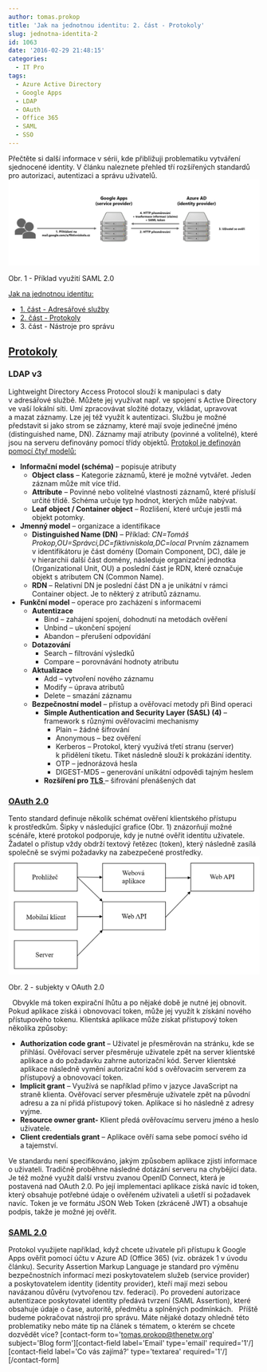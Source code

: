 ```yaml
---
author: tomas.prokop
title: 'Jak na jednotnou identitu: 2. část - Protokoly'
slug: jednotna-identita-2
id: 1063
date: '2016-02-29 21:48:15'
categories:
  - IT Pro
tags:
  - Azure Active Directory
  - Google Apps
  - LDAP
  - OAuth
  - Office 365
  - SAML
  - SSO
---
```


Přečtěte si další informace v sérii, kde přibližuji problematiku vytváření sjednocené identity. V článku naleznete přehled tří rozšířených standardů pro autorizaci, autentizaci a správu uživatelů. [![SAML Office 365 Azure AD Google Apps](/uploads/2016/02/SAML.png)](/uploads/2016/02/SAML.png)

Obr. 1 - Příklad využití SAML 2.0

<span style="text-decoration: underline">Jak na jednotnou identitu:</span>

*   [1\. část - Adresářové služby](https://blog.skolnilogin.cz/jednotna-identita-1/)
*   [2\. část - Protokoly](https://blog.skolnilogin.cz/jednotna-identita-2/)
*   3\. část - Nástroje pro správu

## <span style="text-decoration: underline">Protokoly</span>

### LDAP v3

Lightweight Directory Access Protocol slouží k manipulaci s daty v adresářové službě. Můžete jej využívat např. ve spojení s Active Directory ve vaší lokální síti. Umí zpracovávat složité dotazy, vkládat, upravovat a mazat záznamy. Lze jej též využít k autentizaci. Službu je možné představit si jako strom se záznamy, které mají svoje jedinečné jméno (distinguished name, DN). Záznamy mají atributy (povinné a volitelné), které jsou na serveru definovány pomocí třídy objektů. <span style="text-decoration: underline">Protokol je definován pomocí čtyř modelů:</span>

*   **Informační model (schéma)** – popisuje atributy
    *   **Object class** – Kategorie záznamů, které je možné vytvářet. Jeden záznam může mít více tříd.
    *   **Attribute** – Povinné nebo volitelné vlastnosti záznamů, které přísluší určité třídě. Schéma určuje typ hodnot, kterých může nabývat.
    *   **Leaf object / Container object** – Rozlišení, které určuje jestli má objekt potomky.
*   **Jmenný model** – organizace a identifikace
    *   **Distinguished Name (DN)** – Příklad: _CN=Tomáš Prokop,OU=Správci,DC=fiktivniskola,DC=local_ Prvním záznamem v identifikátoru je část domény (Domain Component, DC), dále je v hierarchii další část domény, následuje organizační jednotka (Organizational Unit, OU) a poslední část je RDN, které označuje objekt s atributem CN (Common Name).
    *   **RDN** – Relativní DN je poslední část DN a je unikátní v rámci Container object. Je to některý z atributů záznamu.
*   **Funkční model** – operace pro zacházení s informacemi
    *   **Autentizace**
        *   Bind – zahájení spojení, dohodnutí na metodách ověření
        *   Unbind – ukončení spojení
        *   Abandon – přerušení odpovídání
    *   **Dotazování**
        *   Search – filtrování výsledků
        *   Compare – porovnávání hodnoty atributu
    *   **Aktualizace**
        *   Add – vytvoření nového záznamu
        *   Modify – úprava atributů
        *   Delete – smazání záznamu
    *   **Bezpečnostní model** – přístup a ověřovací metody při Bind operaci
        *   **Simple Authentication and Security Layer (SASL) (4)** – framework s různými ověřovacími mechanismy
            *   Plain – žádné šifrování
            *   Anonymous – bez ověření
            *   Kerberos – Protokol, který využívá třetí stranu (server) k přidělení tiketu. Tiket následně slouží k prokázání identity.
            *   OTP – jednorázová hesla
            *   DIGEST-MD5 – generování unikátní odpovědi tajným heslem
        *   **Rozšíření pro [TLS](https://cs.wikipedia.org/wiki/Transport_Layer_Security)**[ ](https://cs.wikipedia.org/wiki/Transport_Layer_Security)– šifrování přenášených dat

### [OAuth 2.0](https://cs.wikipedia.org/wiki/OAuth)

Tento standard definuje několik schémat ověření klientského přístupu k prostředkům. Šipky v následující grafice (Obr. 1) znázorňují možné scénáře, které protokol podporuje, kdy je nutné ověřit identitu uživatele. Žadatel o přístup vždy obdrží textový řetězec (token), který následně zasílá společně se svými požadavky na zabezpečené prostředky.   [![snip_20160131212652](/uploads/2016/01/snip_20160131212652.png)](/uploads/2016/01/snip_20160131212652.png)

Obr. 2 - subjekty v OAuth 2.0

  Obvykle má token expirační lhůtu a po nějaké době je nutné jej obnovit. Pokud aplikace získá i obnovovací token, může jej využít k získání nového přístupového tokenu. Klientská aplikace může získat přístupový token několika způsoby:

*   **Authorization code grant** – Uživatel je přesměrován na stránku, kde se přihlásí. Ověřovací server přesměruje uživatele zpět na server klientské aplikace a do požadavku zahrne autorizační kód. Server klientské aplikace následně vymění autorizační kód s ověřovacím serverem za přístupový a obnovovací token.
*   **Implicit grant** – Využívá se například přímo v jazyce JavaScript na straně klienta. Ověřovací server přesměruje uživatele zpět na původní adresu a za ní přidá přístupový token. Aplikace si ho následně z adresy vyjme.
*   **Resource owner grant-** Klient předá ověřovacímu serveru jméno a heslo uživatele.
*   **Client credentials grant** – Aplikace ověří sama sebe pomocí svého id a tajemství.

Ve standardu není specifikováno, jakým způsobem aplikace zjistí informace o uživateli. Tradičně proběhne následné dotázání serveru na chybějící data. Je též možné využít další vrstvu zvanou OpenID Connect, která je postavená nad OAuth 2.0\. Po její implementaci aplikace získá navíc id token, který obsahuje potřebné údaje o ověřeném uživateli a ušetří si požadavek navíc. Token je ve formátu JSON Web Token (zkráceně JWT) a obsahuje podpis, takže je možné jej ověřit.  

### [SAML 2.0](https://cs.wikipedia.org/wiki/Security_Assertion_Markup_Language)

Protokol využijete například, když chcete uživatele při přístupu k Google Apps ověřit pomocí účtu v Azure AD (Office 365) (viz. obrázek 1 v úvodu článku). Security Assertion Markup Language je standard pro výměnu bezpečnostních informací mezi poskytovatelem služeb (service provider) a poskytovatelem identity (identity provider), kteří mají mezi sebou navázanou důvěru (vytvořenou tzv. federaci). Po provedení autorizace autentizace poskytovatel identity předává tvrzení (SAML Assertion), které obsahuje údaje o čase, autoritě, předmětu a splněných podmínkách.   Příště budeme pokračovat nástroji pro správu. Máte nějaké dotazy ohledně této problematiky nebo máte tip na článek s tématem, o kterém se chcete dozvědět více? [contact-form to='tomas.prokop@thenetw.org' subject='Blog form'][contact-field label='Email' type='email' required='1'/][contact-field label='Co vás zajímá?' type='textarea' required='1'/][/contact-form]